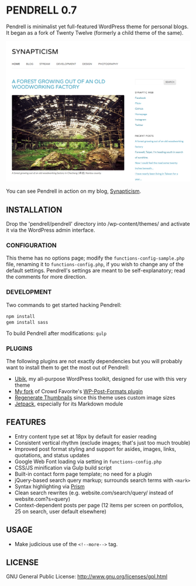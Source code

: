 # PENDRELL 0.7

Pendrell is minimalist yet full-featured WordPress theme for personal blogs. It began as a fork of Twenty Twelve (formerly a child theme of the same).

![Pendrell example screenshot](/pendrell/screenshot.png "Pendrell example screenshot")

You can see Pendrell in action on my blog, [Synapticism](http://synapticism.com).



## INSTALLATION

Drop the 'pendrell/pendrell' directory into /wp-content/themes/ and activate it via the WordPress admin interface.

### CONFIGURATION

This theme has no options page; modify the `functions-config-sample.php` file, renaming it to `functions-config.php`, if you wish to change any of the default settings. Pendrell's settings are meant to be self-explanatory; read the comments for more direction.

### DEVELOPMENT

Two commands to get started hacking Pendrell:

```
npm install
gem install sass
```

To build Pendrell after modifications: `gulp`

### PLUGINS

The following plugins are not exactly dependencies but you will probably want to install them to get the most out of Pendrell:

* [Ubik](https://github.com/synapticism/ubik), my all-purpose WordPress toolkit, designed for use with this very theme
* [My fork](https://github.com/synapticism/wp-post-formats) of Crowd Favorite's [WP-Post-Formats plugin](https://github.com/crowdfavorite/wp-post-formats)
* [Regenerate Thumbnails](http://wordpress.org/extend/plugins/regenerate-thumbnails/) since this theme uses custom image sizes
* [Jetpack](https://github.com/Automattic/jetpack), especially for its Markdown module



## FEATURES

* Entry content type set at 18px by default for easier reading
* Consistent vertical rhythm (exclude images; that's just too much trouble)
* Improved post format styling and support for asides, images, links, quotations, and status updates
* Google Web Font loading via setting in `functions-config.php`
* CSS/JS minification via Gulp build script
* Built-in contact form page template; no need for a plugin
* jQuery-based search query markup; surrounds search terms with `<mark>`
* Syntax highlighting via [Prism](http://prismjs.com)
* Clean search rewrites (e.g. website.com/search/query/ instead of website.com?s=query)
* Context-dependent posts per page (12 items per screen on portfolios, 25 on search, user default elsewhere)



## USAGE

* Make judicious use of the `<!--more-->` tag.



## LICENSE

GNU General Public License: http://www.gnu.org/licenses/gpl.html
